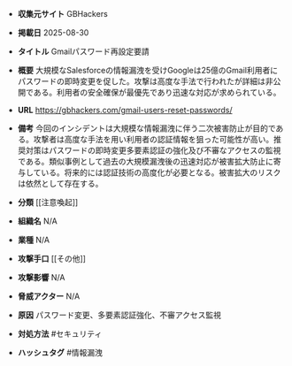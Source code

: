 - **収集元サイト**
GBHackers

- **掲載日**
2025-08-30

- **タイトル**
Gmailパスワード再設定要請

- **概要**
大規模なSalesforceの情報漏洩を受けGoogleは25億のGmail利用者にパスワードの即時変更を促した。攻撃は高度な手法で行われたが詳細は非公開である。利用者の安全確保が最優先であり迅速な対応が求められている。

- **URL**
https://gbhackers.com/gmail-users-reset-passwords/

- **備考**
今回のインシデントは大規模な情報漏洩に伴う二次被害防止が目的である。攻撃者は高度な手法を用い利用者の認証情報を狙った可能性が高い。推奨対策はパスワードの即時変更多要素認証の強化及び不審なアクセスの監視である。類似事例として過去の大規模漏洩後の迅速対応が被害拡大防止に寄与している。将来的には認証技術の高度化が必要となる。被害拡大のリスクは依然として存在する。

- **分類**
[[注意喚起]]

- **組織名**
N/A

- **業種**
N/A

- **攻撃手口**
[[その他]]

- **攻撃影響**
N/A

- **脅威アクター**
N/A

- **原因**
パスワード変更、多要素認証強化、不審アクセス監視

- **対処方法**
#セキュリティ

- **ハッシュタグ**
#情報漏洩
